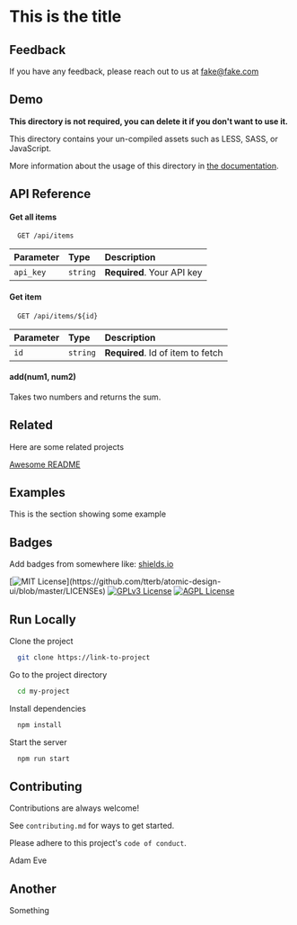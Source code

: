 <!-- section:custom -->
# This is the title



<!-- endsection:custom -->

<!-- section:feedback -->

## Feedback

If you have any feedback, please reach out to us at fake@fake.com

  

<!-- endsection:feedback -->

<!-- section:custom -->
## Demo

**This directory is not required, you can delete it if you don't want to use it.**

This directory contains your un-compiled assets such as LESS, SASS, or JavaScript.

More information about the usage of this directory in [the documentation](https://nuxtjs.org/guide/assets#webpacked).




<!-- endsection:custom -->

<!-- section:api-reference -->
## API Reference

#### Get all items

```http
  GET /api/items
```

| Parameter | Type     | Description                |
| :-------- | :------- | :------------------------- |
| `api_key` | `string` | **Required**. Your API key |

#### Get item

```http
  GET /api/items/${id}
```

| Parameter | Type     | Description                       |
| :-------- | :------- | :-------------------------------- |
| `id`      | `string` | **Required**. Id of item to fetch |

#### add(num1, num2)

Takes two numbers and returns the sum.

  

<!-- endsection:api-reference -->

<!-- section:related -->

## Related

Here are some related projects

[Awesome README](https://github.com/matiassingers/awesome-readme)

  

<!-- endsection:related -->

<!-- section:custom -->
## Examples

This is the section showing some example



<!-- endsection:custom -->

<!-- section:badges -->
## Badges

Add badges from somewhere like: [shields.io](https://shields.io/)

[![MIT License](https://img.shields.io/apm/l/atomic-design-ui.svg?)](https://github.com/tterb/atomic-design-ui/blob/master/LICENSEs)
[![GPLv3 License](https://img.shields.io/badge/License-GPL%20v3-yellow.svg)](https://opensource.org/licenses/)
[![AGPL License](https://img.shields.io/badge/license-AGPL-blue.svg)](http://www.gnu.org/licenses/agpl-3.0)

  

<!-- endsection:badges -->

<!-- section:run-locally -->

## Run Locally

Clone the project

```bash
  git clone https://link-to-project
```

Go to the project directory

```bash
  cd my-project
```

Install dependencies

```bash
  npm install
```

Start the server

```bash
  npm run start
```

  

<!-- endsection:run-locally -->

<!-- section:contributors -->

## Contributing

Contributions are always welcome!

See `contributing.md` for ways to get started.

Please adhere to this project's `code of conduct`.

  

Adam Eve



<!-- endsection:contributors -->

<!-- section:another -->

## Another

Something



<!-- endsection:another -->

